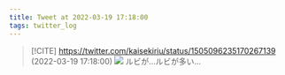 ```yaml
---
title: Tweet at 2022-03-19 17:18:00
tags: twitter_log
---
```


> [!CITE] https://twitter.com/kaisekiriu/status/1505096235170267139 (2022-03-19 17:18:00)
> ![](https://twitter.com/kaisekiriu/status/1505096235170267139)
> ルビが…ルビが多い…
